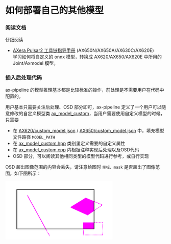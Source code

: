 # 如何部署自己的其他模型

### 阅读文档

仔细阅读 
- [AXera Pulsar2 工具链指导手册](https://pulsar2-docs.readthedocs.io/zh-cn/latest/) (AX650N/AX650A/AX630C/AX620E)\
  学习如何将自定义的 onnx 模型，转换成 AX620/AX650/AX620E 中所用的 Joint/Axmodel 模型。

### 插入后处理代码
  
ax-pipeline 的模型推理基本都是比较标准的操作，前处理是不需要用户在代码中配置的。

用户基本只需要关注后处理、OSD 部分即可，ax-pipeline 定义了一个用户可以随意修改的自定义模型类 [ax_model_custom](../examples/libaxdl/src/ax_model_custom.hpp)，当用户需要使用自定义模型的时候，只需要
- 在 [AX620/custom_model.json](../examples/libaxdl/config/ax620/custom_model.json) / [AX650/custom_model.json](../examples/libaxdl/config/ax620/custom_model.json) 中，填充模型文件路径 ```MODEL_PATH```
- 在 [ax_model_custom.hpp](../examples/libaxdl/src/ax_model_custom.hpp) 类别里定义需要的自定义属性
- 在 [ax_model_custom.cpp](../examples/libaxdl/src/ax_model_custom.cpp) 内根据注释实现后处理以及OSD代码
- OSD 部分，可以阅读其他相同类型的模型代码进行参考，或自行实现




OSD 超出图像范围的内容会丢失，请注意绘图时 ```坐标、mask``` 是否超出了图像范围，如下图所示：

![](OSD.png)

